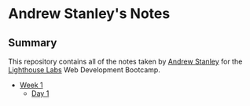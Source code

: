 # Andrew Stanley's Notes

## Summary

This repository contains all of the notes taken by [Andrew Stanley](https://github.com/BryptoMensch/lighthouse-web-notes/blob/main/README.md) for the [Lighthouse Labs](https://www.lighthouselabs.ca/) Web Development Bootcamp.

- [Week 1](/Week_1)
  - [Day 1](/Weel_1/Day_1)
